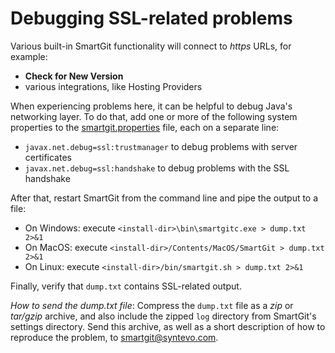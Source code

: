 # Debugging SSL-related problems

Various built-in SmartGit functionality will connect to *https* URLs, for example:

- **Check for New Version**
- various integrations, like Hosting Providers

When experiencing problems here, it can be helpful to debug Java's networking layer.
To do that, add one or more of the following system properties to the [smartgit.properties](../Latest/System-Properties.md) file, each on a separate line:

* `javax.net.debug=ssl:trustmanager` to debug problems with server certificates
* `javax.net.debug=ssl:handshake` to debug problems with the SSL handshake

After that, restart SmartGit from the command line and pipe the output to a file:

- On Windows: execute `<install-dir>\bin\smartgitc.exe > dump.txt 2>&1`
- On MacOS: execute `<install-dir>/Contents/MacOS/SmartGit > dump.txt 2>&1`
- On Linux: execute `<install-dir>/bin/smartgit.sh > dump.txt 2>&1`

Finally, verify that `dump.txt` contains SSL-related output.

*How to send the dump.txt file*:
Compress the `dump.txt` file as a *zip* or *tar/gzip* archive, and also include the zipped `log` directory from SmartGit's settings directory.
Send this archive, as well as a short description of how to reproduce the problem, to <smartgit@syntevo.com>.
